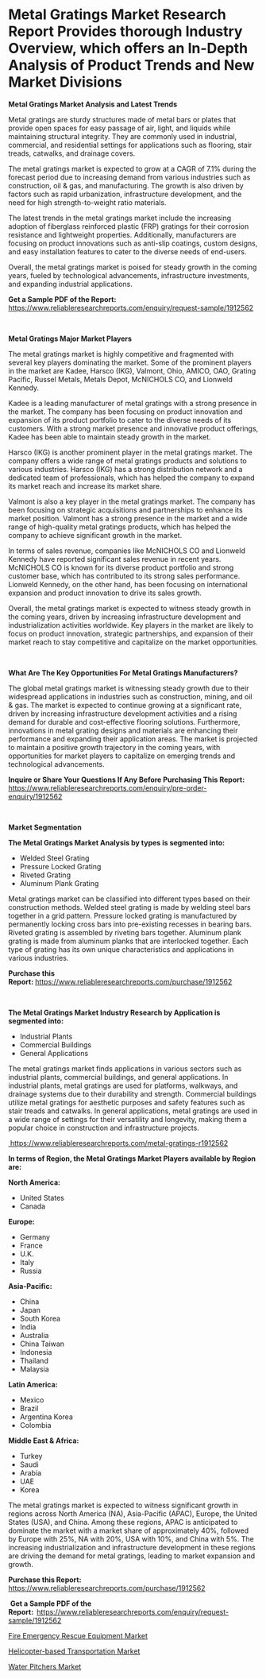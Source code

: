 <p><h1>Metal Gratings Market Research Report Provides thorough Industry Overview, which offers an In-Depth Analysis of Product Trends and New Market Divisions</h1></p><p><strong>Metal Gratings Market Analysis and Latest Trends</strong></p>
<p><p>Metal gratings are sturdy structures made of metal bars or plates that provide open spaces for easy passage of air, light, and liquids while maintaining structural integrity. They are commonly used in industrial, commercial, and residential settings for applications such as flooring, stair treads, catwalks, and drainage covers.</p><p>The metal gratings market is expected to grow at a CAGR of 7.1% during the forecast period due to increasing demand from various industries such as construction, oil & gas, and manufacturing. The growth is also driven by factors such as rapid urbanization, infrastructure development, and the need for high strength-to-weight ratio materials.</p><p>The latest trends in the metal gratings market include the increasing adoption of fiberglass reinforced plastic (FRP) gratings for their corrosion resistance and lightweight properties. Additionally, manufacturers are focusing on product innovations such as anti-slip coatings, custom designs, and easy installation features to cater to the diverse needs of end-users.</p><p>Overall, the metal gratings market is poised for steady growth in the coming years, fueled by technological advancements, infrastructure investments, and expanding industrial applications.</p></p>
<p><strong>Get a Sample PDF of the Report:&nbsp;</strong> <a href="https://www.reliableresearchreports.com/enquiry/request-sample/1912562">https://www.reliableresearchreports.com/enquiry/request-sample/1912562</a></p>
<p>&nbsp;</p>
<p><strong>Metal Gratings Major Market Players</strong></p>
<p><p>The metal gratings market is highly competitive and fragmented with several key players dominating the market. Some of the prominent players in the market are Kadee, Harsco (IKG), Valmont, Ohio, AMICO, OAO, Grating Pacific, Russel Metals, Metals Depot, McNICHOLS CO, and Lionweld Kennedy. </p><p>Kadee is a leading manufacturer of metal gratings with a strong presence in the market. The company has been focusing on product innovation and expansion of its product portfolio to cater to the diverse needs of its customers. With a strong market presence and innovative product offerings, Kadee has been able to maintain steady growth in the market.</p><p>Harsco (IKG) is another prominent player in the metal gratings market. The company offers a wide range of metal gratings products and solutions to various industries. Harsco (IKG) has a strong distribution network and a dedicated team of professionals, which has helped the company to expand its market reach and increase its market share.</p><p>Valmont is also a key player in the metal gratings market. The company has been focusing on strategic acquisitions and partnerships to enhance its market position. Valmont has a strong presence in the market and a wide range of high-quality metal gratings products, which has helped the company to achieve significant growth in the market.</p><p>In terms of sales revenue, companies like McNICHOLS CO and Lionweld Kennedy have reported significant sales revenue in recent years. McNICHOLS CO is known for its diverse product portfolio and strong customer base, which has contributed to its strong sales performance. Lionweld Kennedy, on the other hand, has been focusing on international expansion and product innovation to drive its sales growth.</p><p>Overall, the metal gratings market is expected to witness steady growth in the coming years, driven by increasing infrastructure development and industrialization activities worldwide. Key players in the market are likely to focus on product innovation, strategic partnerships, and expansion of their market reach to stay competitive and capitalize on the market opportunities.</p></p>
<p>&nbsp;</p>
<p><strong>What Are The Key Opportunities For Metal Gratings Manufacturers?</strong></p>
<p><p>The global metal gratings market is witnessing steady growth due to their widespread applications in industries such as construction, mining, and oil & gas. The market is expected to continue growing at a significant rate, driven by increasing infrastructure development activities and a rising demand for durable and cost-effective flooring solutions. Furthermore, innovations in metal grating designs and materials are enhancing their performance and expanding their application areas. The market is projected to maintain a positive growth trajectory in the coming years, with opportunities for market players to capitalize on emerging trends and technological advancements.</p></p>
<p><strong>Inquire or Share Your Questions If Any Before Purchasing This Report:</strong> <a href="https://www.reliableresearchreports.com/enquiry/pre-order-enquiry/1912562">https://www.reliableresearchreports.com/enquiry/pre-order-enquiry/1912562</a></p>
<p>&nbsp;</p>
<p><strong>Market Segmentation</strong></p>
<p><strong>The Metal Gratings Market Analysis by types is segmented into:</strong></p>
<p><ul><li>Welded Steel Grating</li><li>Pressure Locked Grating</li><li>Riveted Grating</li><li>Aluminum Plank Grating</li></ul></p>
<p><p>Metal gratings market can be classified into different types based on their construction methods. Welded steel grating is made by welding steel bars together in a grid pattern. Pressure locked grating is manufactured by permanently locking cross bars into pre-existing recesses in bearing bars. Riveted grating is assembled by riveting bars together. Aluminum plank grating is made from aluminum planks that are interlocked together. Each type of grating has its own unique characteristics and applications in various industries.</p></p>
<p><strong>Purchase this Report:&nbsp;</strong><a href="https://www.reliableresearchreports.com/purchase/1912562">https://www.reliableresearchreports.com/purchase/1912562</a></p>
<p>&nbsp;</p>
<p><strong>The Metal Gratings Market Industry Research by Application is segmented into:</strong></p>
<p><ul><li>Industrial Plants</li><li>Commercial Buildings</li><li>General Applications</li></ul></p>
<p><p>The metal gratings market finds applications in various sectors such as industrial plants, commercial buildings, and general applications. In industrial plants, metal gratings are used for platforms, walkways, and drainage systems due to their durability and strength. Commercial buildings utilize metal gratings for aesthetic purposes and safety features such as stair treads and catwalks. In general applications, metal gratings are used in a wide range of settings for their versatility and longevity, making them a popular choice in construction and infrastructure projects.</p></p>
<p><a href="https://www.reliableresearchreports.com/metal-gratings-r1912562">&nbsp;https://www.reliableresearchreports.com/metal-gratings-r1912562</a></p>
<p><strong>In terms of Region, the Metal Gratings Market Players available by Region are:</strong></p>
<p>
    <p> <strong> North America: </strong>
        <ul>
            <li>United States</li>
            <li>Canada</li>
        </ul>
        </p> 
    <p> <strong> Europe: </strong>
        <ul>
            <li>Germany</li>
            <li>France</li>
            <li>U.K.</li>
            <li>Italy</li>
            <li>Russia</li>
        </ul>
        </p> 
    <p> <strong> Asia-Pacific: </strong>
        <ul>
            <li>China</li>
            <li>Japan</li>
            <li>South Korea</li>
            <li>India</li>
            <li>Australia</li>
            <li>China Taiwan</li>
            <li>Indonesia</li>
            <li>Thailand</li>
            <li>Malaysia</li>
        </ul>
        </p> 
    <p> <strong> Latin America: </strong>
        <ul>
            <li>Mexico</li>
            <li>Brazil</li>
            <li>Argentina Korea</li>
            <li>Colombia</li>
        </ul>
        </p> 
    <p> <strong> Middle East & Africa: </strong>
        <ul>
            <li>Turkey</li>
            <li>Saudi</li>
            <li>Arabia</li>
            <li>UAE</li>
            <li>Korea</li>
        </ul>
    </p>
    </p>
<p><p>The metal gratings market is expected to witness significant growth in regions across North America (NA), Asia-Pacific (APAC), Europe, the United States (USA), and China. Among these regions, APAC is anticipated to dominate the market with a market share of approximately 40%, followed by Europe with 25%, NA with 20%, USA with 10%, and China with 5%. The increasing industrialization and infrastructure development in these regions are driving the demand for metal gratings, leading to market expansion and growth.</p></p>
<p><strong>Purchase this Report: </strong><a href="https://www.reliableresearchreports.com/purchase/1912562">https://www.reliableresearchreports.com/purchase/1912562</a></p>
<p>&nbsp;<strong>Get a Sample PDF of the Report:&nbsp;&nbsp;</strong><a href="https://www.reliableresearchreports.com/enquiry/request-sample/1912562">https://www.reliableresearchreports.com/enquiry/request-sample/1912562</a></p>
<p><strong></strong></p>
<p><p><a href="https://github.com/brentleyjimmiealvaradoz4l1rea/Market-Research-Report-List-3/blob/main/fire-emergency-rescue-equipment-market.md">Fire Emergency Rescue Equipment Market</a></p><p><a href="https://github.com/YashRP12/Market-Research-Report-List-5/blob/main/helicopter-based-transportation-market.md">Helicopter-based Transportation Market</a></p><p><a href="https://github.com/khayangel/Market-Research-Report-List-4/blob/main/water-pitchers-market.md">Water Pitchers Market</a></p></p>